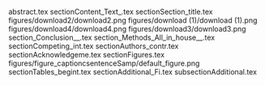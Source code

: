 abstract.tex
sectionContent_Text_.tex
sectionSection_title.tex
figures/download2/download2.png
figures/download (1)/download (1).png
figures/download4/download4.png
figures/download3/download3.png
section_Conclusion__.tex
section_Methods_All_in_house__.tex
sectionCompeting_int.tex
sectionAuthors_contr.tex
sectionAcknowledgeme.tex
sectionFigures.tex
figures/figure_captioncsentenceSamp/default_figure.png
sectionTables_begint.tex
sectionAdditional_Fi.tex
subsectionAdditional.tex
